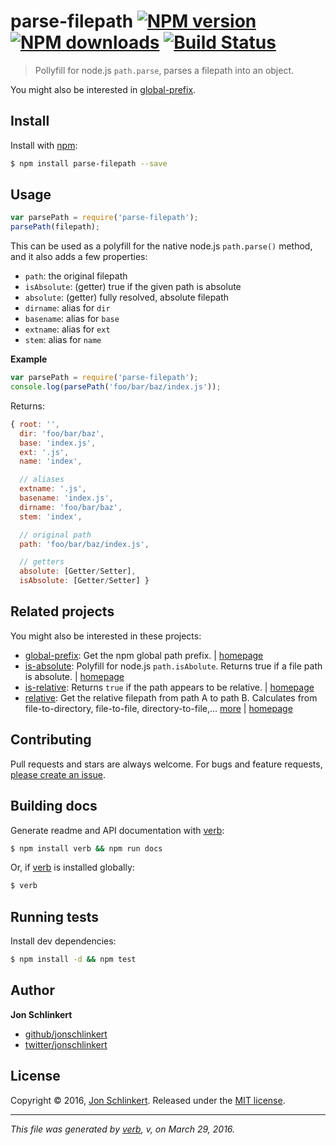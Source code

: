 # parse-filepath [![NPM version](https://img.shields.io/npm/v/parse-filepath.svg?style=flat)](https://www.npmjs.com/package/parse-filepath) [![NPM downloads](https://img.shields.io/npm/dm/parse-filepath.svg?style=flat)](https://npmjs.org/package/parse-filepath) [![Build Status](https://img.shields.io/travis/jonschlinkert/parse-filepath.svg?style=flat)](https://travis-ci.org/jonschlinkert/parse-filepath)

> Pollyfill for node.js `path.parse`, parses a filepath into an object.

You might also be interested in [global-prefix](https://github.com/jonschlinkert/global-prefix).

## Install

Install with [npm](https://www.npmjs.com/):

```sh
$ npm install parse-filepath --save
```

## Usage

```js
var parsePath = require('parse-filepath');
parsePath(filepath);
```

This can be used as a polyfill for the native node.js `path.parse()` method, and it also adds a few properties:

* `path`: the original filepath
* `isAbsolute`: (getter) true if the given path is absolute
* `absolute`: (getter) fully resolved, absolute filepath
* `dirname`: alias for `dir`
* `basename`: alias for `base`
* `extname`: alias for `ext`
* `stem`: alias for `name`

**Example**

```js
var parsePath = require('parse-filepath');
console.log(parsePath('foo/bar/baz/index.js'));
```

Returns:

```js
{ root: '',
  dir: 'foo/bar/baz',
  base: 'index.js',
  ext: '.js',
  name: 'index',

  // aliases
  extname: '.js',
  basename: 'index.js',
  dirname: 'foo/bar/baz',
  stem: 'index',

  // original path
  path: 'foo/bar/baz/index.js',

  // getters
  absolute: [Getter/Setter],
  isAbsolute: [Getter/Setter] }
```

## Related projects

You might also be interested in these projects:

* [global-prefix](https://www.npmjs.com/package/global-prefix): Get the npm global path prefix. | [homepage](https://github.com/jonschlinkert/global-prefix)
* [is-absolute](https://www.npmjs.com/package/is-absolute): Polyfill for node.js `path.isAbolute`. Returns true if a file path is absolute. | [homepage](https://github.com/jonschlinkert/is-absolute)
* [is-relative](https://www.npmjs.com/package/is-relative): Returns `true` if the path appears to be relative. | [homepage](https://github.com/jonschlinkert/is-relative)
* [relative](https://www.npmjs.com/package/relative): Get the relative filepath from path A to path B. Calculates from file-to-directory, file-to-file, directory-to-file,… [more](https://www.npmjs.com/package/relative) | [homepage](https://github.com/jonschlinkert/relative)

## Contributing

Pull requests and stars are always welcome. For bugs and feature requests, [please create an issue](https://github.com/jonschlinkert/parse-filepath/issues/new).

## Building docs

Generate readme and API documentation with [verb](https://github.com/verbose/verb):

```sh
$ npm install verb && npm run docs
```

Or, if [verb](https://github.com/verbose/verb) is installed globally:

```sh
$ verb
```

## Running tests

Install dev dependencies:

```sh
$ npm install -d && npm test
```

## Author

**Jon Schlinkert**

* [github/jonschlinkert](https://github.com/jonschlinkert)
* [twitter/jonschlinkert](http://twitter.com/jonschlinkert)

## License

Copyright © 2016, [Jon Schlinkert](https://github.com/jonschlinkert).
Released under the [MIT license](https://github.com/jonschlinkert/parse-filepath/blob/master/LICENSE).

***

_This file was generated by [verb](https://github.com/verbose/verb), v, on March 29, 2016._